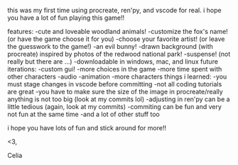 

this was my first time using procreate, ren'py, and vscode for real. i hope you have a lot of fun playing this game!!

features: 
  -cute and loveable woodland animals!
  -customize the fox's name! (or have the game choose it for you)
  -choose your favorite artist! (or leave the guesswork to the game!)
  -an evil bunny! 
  -drawn background (with procreate) inspired by photos of the redwood national park!
  -suspense! (not really but there are ...)
  -downloadable in windows, mac, and linux
future iterations: 
  -custom gui!
  -more choices in the game 
  -more time spent with other characters
  -audio
  -animation
  -more characters
things i learned: 
  -you must stage changes in vscode before committing 
  -not all coding tutorials are great 
  -you have to make sure the size of the image in procreate/really anything is not too big (look at my commits lol)
  -adjusting in ren'py can be a little tedious (again, look at my commits) 
  -commiting can be fun and very not fun at the same time 
  -and a lot of other stuff too

i hope you have lots of fun and stick around for more!! 

<3, 

Celia 
